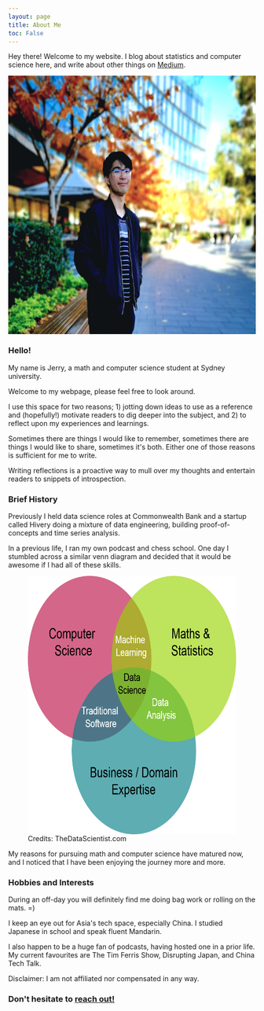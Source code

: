 ```yaml
---
layout: page
title: About Me
toc: False
---
```


<p class="message">
  Hey there! Welcome to my website. I blog about statistics and computer science here, and write about other things on <a href="https://medium.com/@jerry_ye_xu">Medium</a>.
</p>

<!-- <p align="center">
	<img src="/public/dp.jpg" width="250" height="250" alt="Profile Picture" align="center" style="position:relative;display:block;border-radius:90%;border-style:solid;border-color:black;border-width: 2.5px;">
</p> -->

<p align="center">
	<img src="/public/about_page_dp_crop2.jpg" width="607" height="526" alt="Profile Picture" align="center" style="position:relative;display:block;">
</p>

### Hello!

My name is Jerry, a math and computer science student at Sydney university.

Welcome to my webpage, please feel free to look around.

I use this space for two reasons; 1) jotting down ideas to use as a reference and (hopefully!) motivate readers to dig deeper into the subject, and 2) to reflect upon my experiences and learnings.

Sometimes there are things I would like to remember, sometimes there are things I would like to share, sometimes it's both. Either one of those reasons is sufficient for me to write.

Writing reflections is a proactive way to mull over my thoughts and entertain readers to snippets of introspection.

### Brief History

Previously I held data science roles at Commonwealth Bank and a startup called Hivery doing a mixture of data engineering, building proof-of-concepts and time series analysis.

In a previous life, I ran my own podcast and chess school. One day I stumbled across a similar venn diagram and decided that it would be awesome if I had all of these skills.

<p align="center">
    <figure>
  <img src="/public/data_science_venn_diagram.png" width="607" height="526" alt="Profile Picture" align="center" style="position:relative;display:block;">
  <figcaption>Credits: TheDataScientist.com</figcaption>
    </figure>
</p>

My reasons for pursuing math and computer science have matured now, and I noticed that I have been enjoying the journey more and more.

### Hobbies and Interests

During an off-day you will definitely find me doing bag work or rolling on the mats. =)

I keep an eye out for Asia's tech space, especially China. I studied Japanese in school and speak fluent Mandarin.

I also happen to be a huge fan of podcasts, having hosted one in a prior life. My current favourites are The Tim Ferris Show, Disrupting Japan, and China Tech Talk.

Disclaimer: I am not affiliated nor compensated in any way.

<h3 class="no_toc">Don't hesitate to <a href="mailto:jerryxu2500@gmail.com">reach out!</a></h3>
